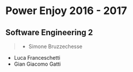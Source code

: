 **Power Enjoy 2016 - 2017**
===========================

Software Engineering 2
----------------------

> - Simone Bruzzechesse 
- Luca Franceschetti 
- Gian Giacomo Gatti
